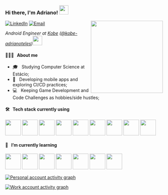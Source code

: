<h3>Hi there, I'm Adriano! <img src="https://github.com/piyushP7pravin/piyushP7pravin/blob/master/Hi.gif" width="29px"></h3>

<img align='right' src="https://media.giphy.com/media/M9gbBd9nbDrOTu1Mqx/giphy.gif" width="230">

<p>
<a href="https://www.linkedin.com/in/adrianotelesc/"><img alt="LinkedIn" src="https://img.shields.io/badge/LinkedIn-0077B5?style=flat&logo=linkedin&logoColor=white"></a>
<a href="mailto:adriano.telesc@gmail.com"><img alt="Email" src="https://img.shields.io/badge/Gmail-D14836?style=flat&logo=gmail&logoColor=white"></a>
</p>

<p><em>Android Engineer at <a href="https://www.kobe.io/">Kobe</a> (<a href="https://github.com/kobe-adrianoteles">@kobe-adrianoteles</a>)<img src="https://media.giphy.com/media/WUlplcMpOCEmTGBtBW/giphy.gif" width="30"> 
  </em></p>

#### 👨🏻‍💻 &nbsp; About me

- 🎓 &nbsp; Studying Computer Science at Estácio;
- 🤔 &nbsp; Developing mobile apps and exploring CI/CD practices;
- 💻 &nbsp; Keeping Game Development and Code Challenges as hobbies/side hustles;

#### 🛠 &nbsp; Tech stack currently using

<a href="https://git-scm.com/" target="_blank"><img height="50" src="https://git-scm.com/images/logos/downloads/Git-Icon-1788C.png"></a>
<a href="https://developer.android.com/studio" target="_blank"><img height="50" src="https://www.thegoandroid.com/wp-content/uploads/2021/05/Untitled-10.png"></a>
<a href="https://kotlinlang.org" target="_blank"><img height="50" src="https://upload.wikimedia.org/wikipedia/commons/thumb/3/37/Kotlin_Icon_2021.svg/2048px-Kotlin_Icon_2021.svg.png"></a>
<a href="https://www.w3.org/XML/" target="_blank"><img height="50" src="https://www.vectorlogo.zone/logos/w3c_xml/w3c_xml-ar21.svg"></a>
<a href="https://gradle.org" target="_blank"><img height="50" src="https://avatars.githubusercontent.com/u/124156?s=400&v=4"></a>
<a href="https://www.sqlite.org/index.html" target="_blank"><img height="50" src="https://upload.wikimedia.org/wikipedia/commons/thumb/9/97/Sqlite-square-icon.svg/2048px-Sqlite-square-icon.svg.png"></a>
<a href="https://www.json.org/" target="_blank"><img height="50" src="https://upload.wikimedia.org/wikipedia/commons/thumb/c/c9/JSON_vector_logo.svg/2048px-JSON_vector_logo.svg.png"></a>
<a href="https://firebase.google.com" target="_blank"><img height="50" src="https://static.cdnlogo.com/logos/f/48/firebase.svg"></a>
<a href="https://www.bitrise.io/" target="_blank"><img height="50" src="https://seeklogo.com/images/B/bitrise-logo-F0A2C4935A-seeklogo.com.png"></a>

#### 🌱 &nbsp; I’m currently learning

<a href="https://flutter.dev" target="_blank"><img height="50" src="https://res.cloudinary.com/startup-grind/image/upload/c_fill,dpr_2.0,f_auto,g_center,h_1080,q_100,w_1080/v1/gcs/platform-data-dsc/events/flutter-logo-5086DD11C5-seeklogo.com__VSZGM68.png"></a>
<a href="https://dart.dev" target="_blank"><img height="50" src="https://seeklogo.com/images/D/dart-logo-FDA1939EC4-seeklogo.com.png"></a>
<a href="https://github.com/features/actions" target="_blank"><img height="50" src="https://avatars.githubusercontent.com/u/44036562?s=280&v=4"></a>
<a href="https://www.docker.com" target="_blank"><img height="50" src="https://www.docker.com/wp-content/uploads/2022/03/Moby-logo.png.webp"></a>
<a href="https://godotengine.org" target="_blank"><img height="50" src="https://upload.wikimedia.org/wikipedia/commons/thumb/6/6a/Godot_icon.svg/2048px-Godot_icon.svg.png"></a>
<a href="https://fastlane.tools" target="_blank"><img height="50" src="https://seeklogo.com/images/F/fastlane-logo-6CA0B0B428-seeklogo.com.png"></a>
<a href="https://www.ruby-lang.org/pt/" target="_blank"><img height="50" src="https://upload.wikimedia.org/wikipedia/commons/thumb/7/73/Ruby_logo.svg/1024px-Ruby_logo.svg.png"></a>

[![Personal account activity graph](https://activity-graph.herokuapp.com/graph?username=adrianotelesc&theme=github&custom_title=Personal%20Account%20Contribution%20Graph)](#)

[![Work account activity graph](https://activity-graph.herokuapp.com/graph?username=kobe-adrianoteles&theme=github&custom_title=Work%20Account%20Contribution%20Graph)](https://github.com/kobe-adrianoteles)


